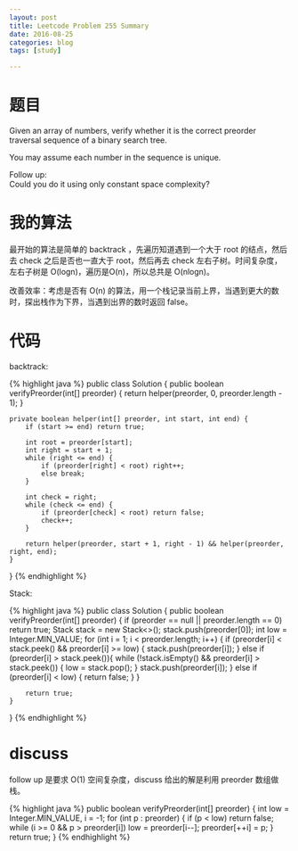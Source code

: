 ```yaml
---
layout: post
title: Leetcode Problem 255 Summary
date: 2016-08-25
categories: blog
tags: [study]

---
```


# 题目

Given an array of numbers, verify whether it is the correct preorder traversal sequence of a binary search tree.

You may assume each number in the sequence is unique.

Follow up:  
Could you do it using only constant space complexity?

# 我的算法

最开始的算法是简单的 backtrack ，先遍历知道遇到一个大于 root 的结点，然后去 check 之后是否也一直大于 root，然后再去 check 左右子树。时间复杂度，左右子树是 O(logn)，遍历是O(n)，所以总共是 O(nlogn)。

改善效率：考虑是否有 O(n) 的算法，用一个栈记录当前上界，当遇到更大的数时，探出栈作为下界，当遇到出界的数时返回 false。

# 代码

backtrack:

{% highlight java %}
public class Solution {
    public boolean verifyPreorder(int[] preorder) {
        return helper(preorder, 0, preorder.length - 1);
    }
    
    private boolean helper(int[] preorder, int start, int end) {
        if (start >= end) return true;
        
        int root = preorder[start];
        int right = start + 1;
        while (right <= end) {
            if (preorder[right] < root) right++;
            else break;
        }
        
        int check = right;
        while (check <= end) {
            if (preorder[check] < root) return false;
            check++;
        }
        
        return helper(preorder, start + 1, right - 1) && helper(preorder, right, end);
    }
}
{% endhighlight %}

Stack:

{% highlight java %}
public class Solution {
    public boolean verifyPreorder(int[] preorder) {
        if (preorder == null || preorder.length == 0) return true;
        Stack<Integer> stack = new Stack<>();
        stack.push(preorder[0]);
        int low = Integer.MIN_VALUE;
        for (int i = 1; i < preorder.length; i++) {
            if (preorder[i] < stack.peek() && preorder[i] >= low) {
                stack.push(preorder[i]);
            } else if (preorder[i] > stack.peek()){
                while (!stack.isEmpty() && preorder[i] > stack.peek()) {
                    low = stack.pop();
                }
                stack.push(preorder[i]);
            } else if (preorder[i] < low) {
                return false;
            }
        }
        
        return true;
    }
}
{% endhighlight %}

# discuss

follow up 是要求 O(1) 空间复杂度，discuss 给出的解是利用 preorder 数组做栈。

{% highlight java %}
public boolean verifyPreorder(int[] preorder) {
    int low = Integer.MIN_VALUE, i = -1;
    for (int p : preorder) {
        if (p < low)
            return false;
        while (i >= 0 && p > preorder[i])
            low = preorder[i--];
        preorder[++i] = p;
    }
    return true;
}
{% endhighlight %}